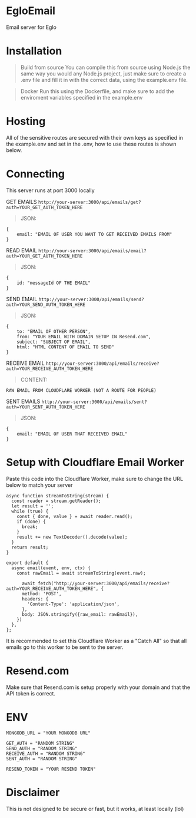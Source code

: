 # EgloEmail

Email server for Eglo

# Installation

> Build from source
> You can compile this from source using Node.js the same way you would any Node.js project,
> just make sure to create a .env file and fill it in with the correct data, using the example.env file.

> Docker
> Run this using the Dockerfile, and make sure to add the enviroment variables specified in the example.env

# Hosting

All of the sensitive routes are secured with their own keys as specified in the example.env and set in the .env,
how to use these routes is shown below.

# Connecting
This server runs at port 3000 locally


GET EMAILS
`http://your-server:3000/api/emails/get?auth=YOUR_GET_AUTH_TOKEN_HERE`

>JSON:

```
{
    email: "EMAIL OF USER YOU WANT TO GET RECEIVED EMAILS FROM"
}
```


READ EMAIL
`http://your-server:3000/api/emails/email?auth=YOUR_GET_AUTH_TOKEN_HERE`

>JSON:

```
{
    id: "messageId OF THE EMAIL"
}
```


SEND EMAIL
`http://your-server:3000/api/emails/send?auth=YOUR_SEND_AUTH_TOKEN_HERE`

>JSON:

```
{
    to: "EMAIL OF OTHER PERSON",
    from: "YOUR EMAIL WITH DOMAIN SETUP IN Resend.com",
    subject: "SUBJECT OF EMAIL",
    html: "HTML CONTENT OF EMAIL TO SEND"
}
```



RECEIVE EMAIL
`http://your-server:3000/api/emails/receive?auth=YOUR_RECEIVE_AUTH_TOKEN_HERE`

>CONTENT:

```
RAW EMAIL FROM CLOUDFLARE WORKER (NOT A ROUTE FOR PEOPLE)
```



SENT EMAILS
`http://your-server:3000/api/emails/sent?auth=YOUR_SENT_AUTH_TOKEN_HERE`

>JSON:

```
{
    email: "EMAIL OF USER THAT RECEIVED EMAIL"
}
```

# Setup with Cloudflare Email Worker
Paste this code into the Cloudflare Worker, make sure to change the URL below to match your server


```
async function streamToString(stream) {
  const reader = stream.getReader();
  let result = '';
  while (true) {
    const { done, value } = await reader.read();
    if (done) {
      break;
    }
    result += new TextDecoder().decode(value);
  }
  return result;
}

export default {
  async email(event, env, ctx) {
    const rawEmail = await streamToString(event.raw);

      await fetch("http://your-server:3000/api/emails/receive?auth=YOUR_RECEIVE_AUTH_TOKEN_HERE", {
      method: 'POST',
      headers: {
        'Content-Type': 'application/json',
      },
      body: JSON.stringify({raw_email: rawEmail}),
    })
  },
};

```

It is recommended to set this Cloudflare Worker as a "Catch All" so that all emails go to this worker to be sent to the server.

# Resend.com
Make sure that Resend.com is setup properly with your domain and that the API token is correct.

# ENV
```
MONGODB_URL = "YOUR MONGODB URL"

GET_AUTH = "RANDOM STRING"
SEND_AUTH = "RANDOM STRING"
RECEIVE_AUTH = "RANDOM STRING"
SENT_AUTH = "RANDOM STRING"

RESEND_TOKEN = "YOUR RESEND TOKEN"
```

# Disclaimer
This is not designed to be secure or fast, but it works, at least locally (lol)
